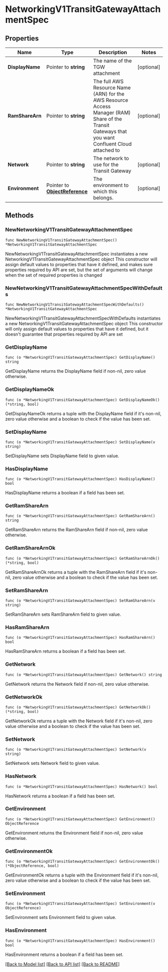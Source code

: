 # NetworkingV1TransitGatewayAttachmentSpec

## Properties

Name | Type | Description | Notes
------------ | ------------- | ------------- | -------------
**DisplayName** | Pointer to **string** | The name of the TGW attachment | [optional] 
**RamShareArn** | Pointer to **string** | The full AWS Resource Name (ARN) for the AWS Resource Access Manager (RAM) Share of the Transit Gateways that you want Confluent Cloud attached to | [optional] 
**Network** | Pointer to **string** | The network to use for the Transit Gateway | [optional] 
**Environment** | Pointer to [**ObjectReference**](ObjectReference.md) | The environment to which this belongs. | [optional] 

## Methods

### NewNetworkingV1TransitGatewayAttachmentSpec

`func NewNetworkingV1TransitGatewayAttachmentSpec() *NetworkingV1TransitGatewayAttachmentSpec`

NewNetworkingV1TransitGatewayAttachmentSpec instantiates a new NetworkingV1TransitGatewayAttachmentSpec object
This constructor will assign default values to properties that have it defined,
and makes sure properties required by API are set, but the set of arguments
will change when the set of required properties is changed

### NewNetworkingV1TransitGatewayAttachmentSpecWithDefaults

`func NewNetworkingV1TransitGatewayAttachmentSpecWithDefaults() *NetworkingV1TransitGatewayAttachmentSpec`

NewNetworkingV1TransitGatewayAttachmentSpecWithDefaults instantiates a new NetworkingV1TransitGatewayAttachmentSpec object
This constructor will only assign default values to properties that have it defined,
but it doesn't guarantee that properties required by API are set

### GetDisplayName

`func (o *NetworkingV1TransitGatewayAttachmentSpec) GetDisplayName() string`

GetDisplayName returns the DisplayName field if non-nil, zero value otherwise.

### GetDisplayNameOk

`func (o *NetworkingV1TransitGatewayAttachmentSpec) GetDisplayNameOk() (*string, bool)`

GetDisplayNameOk returns a tuple with the DisplayName field if it's non-nil, zero value otherwise
and a boolean to check if the value has been set.

### SetDisplayName

`func (o *NetworkingV1TransitGatewayAttachmentSpec) SetDisplayName(v string)`

SetDisplayName sets DisplayName field to given value.

### HasDisplayName

`func (o *NetworkingV1TransitGatewayAttachmentSpec) HasDisplayName() bool`

HasDisplayName returns a boolean if a field has been set.

### GetRamShareArn

`func (o *NetworkingV1TransitGatewayAttachmentSpec) GetRamShareArn() string`

GetRamShareArn returns the RamShareArn field if non-nil, zero value otherwise.

### GetRamShareArnOk

`func (o *NetworkingV1TransitGatewayAttachmentSpec) GetRamShareArnOk() (*string, bool)`

GetRamShareArnOk returns a tuple with the RamShareArn field if it's non-nil, zero value otherwise
and a boolean to check if the value has been set.

### SetRamShareArn

`func (o *NetworkingV1TransitGatewayAttachmentSpec) SetRamShareArn(v string)`

SetRamShareArn sets RamShareArn field to given value.

### HasRamShareArn

`func (o *NetworkingV1TransitGatewayAttachmentSpec) HasRamShareArn() bool`

HasRamShareArn returns a boolean if a field has been set.

### GetNetwork

`func (o *NetworkingV1TransitGatewayAttachmentSpec) GetNetwork() string`

GetNetwork returns the Network field if non-nil, zero value otherwise.

### GetNetworkOk

`func (o *NetworkingV1TransitGatewayAttachmentSpec) GetNetworkOk() (*string, bool)`

GetNetworkOk returns a tuple with the Network field if it's non-nil, zero value otherwise
and a boolean to check if the value has been set.

### SetNetwork

`func (o *NetworkingV1TransitGatewayAttachmentSpec) SetNetwork(v string)`

SetNetwork sets Network field to given value.

### HasNetwork

`func (o *NetworkingV1TransitGatewayAttachmentSpec) HasNetwork() bool`

HasNetwork returns a boolean if a field has been set.

### GetEnvironment

`func (o *NetworkingV1TransitGatewayAttachmentSpec) GetEnvironment() ObjectReference`

GetEnvironment returns the Environment field if non-nil, zero value otherwise.

### GetEnvironmentOk

`func (o *NetworkingV1TransitGatewayAttachmentSpec) GetEnvironmentOk() (*ObjectReference, bool)`

GetEnvironmentOk returns a tuple with the Environment field if it's non-nil, zero value otherwise
and a boolean to check if the value has been set.

### SetEnvironment

`func (o *NetworkingV1TransitGatewayAttachmentSpec) SetEnvironment(v ObjectReference)`

SetEnvironment sets Environment field to given value.

### HasEnvironment

`func (o *NetworkingV1TransitGatewayAttachmentSpec) HasEnvironment() bool`

HasEnvironment returns a boolean if a field has been set.


[[Back to Model list]](../README.md#documentation-for-models) [[Back to API list]](../README.md#documentation-for-api-endpoints) [[Back to README]](../README.md)


